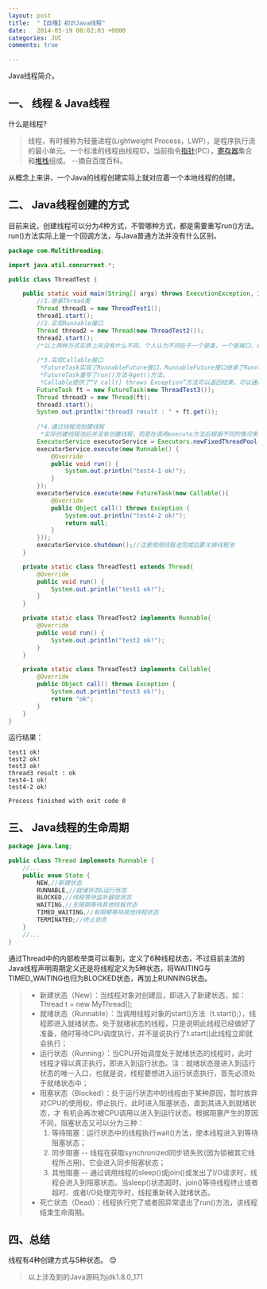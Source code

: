 ```yaml
---
layout: post
title:  "【自撸】初识Java线程"
date:   2014-05-19 00:02:03 +0800
categories: JUC
comments: true

---
```



Java线程简介。

## 一、 线程 & Java线程

什么是线程?
> 线程，有时被称为轻量进程(Lightweight Process，LWP），是程序执行流的最小单元。一个标准的线程由线程ID，当前指令[指针](https://baike.baidu.com/item/%E6%8C%87%E9%92%88/2878304)(PC），[寄存器](https://baike.baidu.com/item/%E5%AF%84%E5%AD%98%E5%99%A8/187682)集合和[堆栈](https://baike.baidu.com/item/%E5%A0%86%E6%A0%88/1682032)组成。 
> --摘自百度百科。

从概念上来讲，一个Java的线程创建实际上就对应着一个本地线程的创建。

## 二、 Java线程创建的方式
目前来说，创建线程可以分为4种方式，不管哪种方式，都是需要重写run()方法。run()方法实际上是一个回调方法，与Java普通方法并没有什么区别。
```java
package com.Multithreading;

import java.util.concurrent.*;

public class ThreadTest {

    public static void main(String[] args) throws ExecutionException, InterruptedException {
        //1.继承Thread类
        Thread thread1 = new ThreadTest1();
        thread1.start();
        //2.实现Runnable接口
        Thread thread2 = new Thread(new ThreadTest2());
        thread2.start();
        /*以上两种方式实质上并没有什么不同，个人认为不同在于一个是类，一个是接口，接口更利于扩展*/
        
        /*3.实现Callable接口
         *FutureTask实现了RunnableFuture接口，RunnableFuture接口继承了Runnable和Future接口。
         *FutureTask重写了run()方法与get()方法。
		 *Callable提供了“V call() throws Exception”方法可以返回结果，可以通过Future接口中的get方法获取。*/
        FutureTask ft = new FutureTask(new ThreadTest3());
        Thread thread3 = new Thread(ft);
        thread3.start();
        System.out.println("thread3 result : " + ft.get());
        
        /*4.通过线程池创建线程
         *实际创建线程池后并没有创建线程，而是在调用execute方法后根据不同的情况来创建线程，后续会通过源码进行分析*/
        ExecutorService executorService = Executors.newFixedThreadPool(1);
        executorService.execute(new Runnable() {
            @Override
            public void run() {
                System.out.println("test4-1 ok!");
            }
        });
        executorService.execute(new FutureTask(new Callable(){
            @Override
            public Object call() throws Exception {
                System.out.println("test4-2 ok!");
                return null;
            }
        }));
        executorService.shutdown();//注意使用线程池完成后要关掉线程池
    }

    private static class ThreadTest1 extends Thread{
        @Override
        public void run() {
            System.out.println("test1 ok!");
        }
    }

    private static class ThreadTest2 implements Runnable{
        @Override
        public void run() {
            System.out.println("test2 ok!");
        }
    }

    private static class ThreadTest3 implements Callable{
        @Override
        public Object call() throws Exception {
            System.out.println("test3 ok!");
            return "ok";
        }
    }
}

```
运行结果：
```
test1 ok!
test2 ok!
test3 ok!
thread3 result : ok
test4-1 ok!
test4-2 ok!

Process finished with exit code 0
```

## 三、 Java线程的生命周期

```java
package java.lang;

public class Thread implements Runnable {
    //...
    public enum State {
        NEW,//新建状态
        RUNNABLE,//就绪状态&运行状态
        BLOCKED,//线程等待监听器锁状态
        WAITING,//无限期等待其他线程状态
        TIMED_WAITING,//有限期等待其他线程状态
        TERMINATED;//终止状态
    }
    //...
}
```

通过Thread中的内部枚举类可以看到，定义了6种线程状态，不过目前主流的Java线程声明周期定义还是将线程定义为5种状态，将WAITING与TIMED_WAITING也归为BLOCKED状态，再加上RUNNING状态。

>* 新建状态（New）：当线程对象对创建后，即进入了新建状态，如：Thread t = new MyThread();
>* 就绪状态（Runnable）：当调用线程对象的start()方法（t.start();），线程即进入就绪状态。处于就绪状态的线程，只是说明此线程已经做好了准备，随时等待CPU调度执行，并不是说执行了t.start()此线程立即就会执行；
>* 运行状态（Running）：当CPU开始调度处于就绪状态的线程时，此时线程才得以真正执行，即进入到运行状态。注：就绪状态是进入到运行状态的唯一入口，也就是说，线程要想进入运行状态执行，首先必须处于就绪状态中；
>* 阻塞状态（Blocked）：处于运行状态中的线程由于某种原因，暂时放弃对CPU的使用权，停止执行，此时进入阻塞状态，直到其进入到就绪状态，才 有机会再次被CPU调用以进入到运行状态。根据阻塞产生的原因不同，阻塞状态又可以分为三种：
>	1. 等待阻塞：运行状态中的线程执行wait()方法，使本线程进入到等待阻塞状态；
>	2. 同步阻塞 -- 线程在获取synchronized同步锁失败(因为锁被其它线程所占用)，它会进入同步阻塞状态；
>	3. 其他阻塞 -- 通过调用线程的sleep()或join()或发出了I/O请求时，线程会进入到阻塞状态。当sleep()状态超时、join()等待线程终止或者超时、或者I/O处理完毕时，线程重新转入就绪状态。
>* 死亡状态（Dead）：线程执行完了或者因异常退出了run()方法，该线程结束生命周期。

## 四、总结

线程有4种创建方式与5种状态。 😊



> 以上涉及到的Java源码为jdk1.8.0_171
